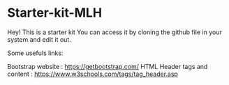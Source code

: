 # Starter-kit-MLH
Hey! This is a starter kit You can access it by cloning the github file in your system and edit it out.

Some usefuls links:

Bootstrap website : https://getbootstrap.com/
HTML Header tags and content : https://www.w3schools.com/tags/tag_header.asp
